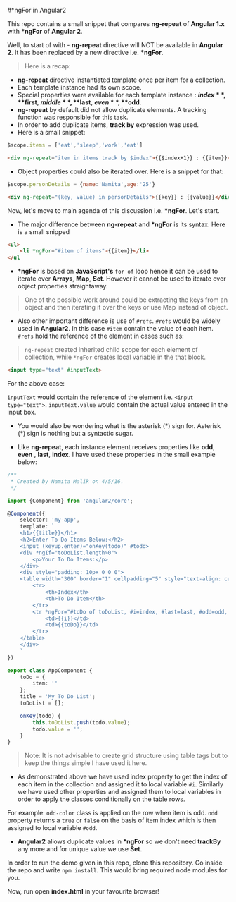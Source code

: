 #*ngFor in Angular2

This repo contains a small snippet that compares **ng-repeat** of **Angular 1.x** with **\*ngFor** of **Angular 2**.

Well, to start of with - **ng-repeat** directive will NOT be available in **Angular 2**. It has been replaced by a new directive i.e. **\*ngFor**.

> Here is a recap:

* **ng-repeat** directive instantiated template once per item for a collection.
* Each template instance had its own scope.
* Special properties were available for each template instance : **$index**, **$first**, **$middle**, **$last**, **$even**, **$odd**.
* **ng-repeat** by default did not allow duplicate elements. A tracking function was responsible for this task.
* In order to add duplicate items, **track by** expression was used.
* Here is a small snippet:

```JavaScript
$scope.items = ['eat','sleep','work','eat']
```

```HTML
<div ng-repeat="item in items track by $index">{{$index+1}} : {{item}}</div>
```

* Object properties could also be iterated over. Here is a snippet for that:

```JavaScript
$scope.personDetails = {name:'Namita',age:'25'}
```

```HTML
<div ng-repeat="(key, value) in personDetails">{{key}} : {{value}}</div>
```

Now, let's move to main agenda of this discussion i.e. **\*ngFor**. Let's start.

* The major difference between **ng-repeat** and **\*ngFor** is its syntax. Here is a small snipped

```HTML
<ul>
    <li *ngFor="#item of items">{{item}}</li>
</ul
```

* **\*ngFor** is based on **JavaScript's** `for of` loop hence it can be used to iterate over **Arrays**, **Map**, **Set**. However it cannot be used to iterate over object properties straightaway.
>One of the possible work around could be extracting the keys from an object and then iterating it over the keys or use Map instead of object.

* Also other important difference is use of `#refs`. `#refs` would be widely used in **Angular2**. In this case `#item` contain the value of each item. `#refs` hold the reference of the element in cases such as:

> `ng-repeat` created inherited child scope for each element of collection, while `*ngFor` creates local variable in the that block.

```HTML
<input type="text" #inputText>
```

For the above case:

`inputText` would contain the reference of the element i.e. `<input type="text">`. `inputText.value` would contain the actual value entered in the input box.

* You would also be wondering what is the asterisk (\*) sign for. Asterisk (\*) sign is nothing but a syntactic sugar.

* Like **ng-repeat**, each instance element receives properties like **odd**, **even** , **last**, **index**. I have used these properties in the small example below:

```TypeScript
/**
 * Created by Namita Malik on 4/5/16.
 */

import {Component} from 'angular2/core';

@Component({
    selector: 'my-app',
    template: `
    <h1>{{title}}</h1>
    <h2>Enter To Do Items Below:</h2>
    <input (keyup.enter)="onKey(todo)" #todo>
    <div *ngIf="toDoList.length>0">
        <p>Your To Do Items:</p>
    </div>
    <div style="padding: 10px 0 0 0">
    <table width="300" border="1" cellpadding="5" style="text-align: center">
        <tr>
            <th>Index</th>
            <th>To Do Item</th>
        </tr>
        <tr *ngFor="#toDo of toDoList, #i=index, #last=last, #odd=odd, #even=even"  [ngClass]="{'odd-color':odd, 'even-color':even, 'last-color' : last }">
            <td>{{i}}</td>
            <td>{{toDo}}</td>
        </tr>
    </table>
    </div>
    `
})

export class AppComponent {
    toDo = {
        item: ''
    };
    title = 'My To Do List';
    toDoList = [];

    onKey(todo) {
        this.toDoList.push(todo.value);
        todo.value = '';
    }
}
```

>Note: It is not advisable to create grid structure using table tags but to keep the things simple I have used it here.

* As demonstrated above we have used index property to get the index of each item in the collection and assigned it to local variable `#i`. Similarly we have used other properties and assigned them to local variables in order to apply the classes conditionally on the table rows.

For example: `odd-color` class is applied on the row when item is odd. `odd` property returns a `true` or `false` on the basis of item index which is then assigned to local variable `#odd`.
    
* **Angular2** allows duplicate values in **\*ngFor** so we don't need **trackBy** any more and for unique value we use **Set**.

In order to run the demo given in this repo, clone this repository. Go inside the repo and write `npm install`. This would bring required node modules for you.

Now, run open **index.html** in your favourite browser!